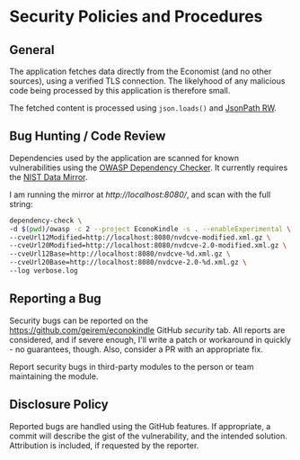 # Security Policies and Procedures

## General
The application fetches data directly from the Economist (and no other sources), using a verified TLS connection.  The
likelyhood of any malicious code being processed by this application is therefore small.  

The fetched content is
processed using `json.loads()` and [JsonPath RW](https://github.com/kennknowles/python-jsonpath-rw).

## Bug Hunting / Code Review
Dependencies used by the application are scanned for known vulnerabilities using the
[OWASP Dependency Checker](https://jeremylong.github.io/DependencyCheck/analyzers/python.html).  It currently requires the 
[NIST Data Mirror](https://github.com/stevespringett/nist-data-mirror/).  

I am running the mirror at _http://localhost:8080/_, and scan with the full string:
```bash
dependency-check \
-d $(pwd)/owasp -c 2 --project EconoKindle -s . --enableExperimental \
--cveUrl12Modified=http://localhost:8080/nvdcve-modified.xml.gz \
--cveUrl20Modified=http://localhost:8080/nvdcve-2.0-modified.xml.gz \
--cveUrl12Base=http://localhost:8080/nvdcve-%d.xml.gz \
--cveUrl20Base=http://localhost:8080/nvdcve-2.0-%d.xml.gz \
--log verbose.log
```

## Reporting a Bug

Security bugs can be reported on the https://github.com/geirem/econokindle GitHub _security_ tab.  All reports are considered, and
if severe enough, I'll write a patch or workaround in quickly - no guarantees, though.  Also,
consider a PR with an appropriate fix.

Report security bugs in third-party modules to the person or team maintaining
the module.

## Disclosure Policy

Reported bugs are handled using the GitHub features.  If appropriate, a commit will
describe the gist of the vulnerability, and the intended solution.  Attribution
is included, if requested by the reporter.
